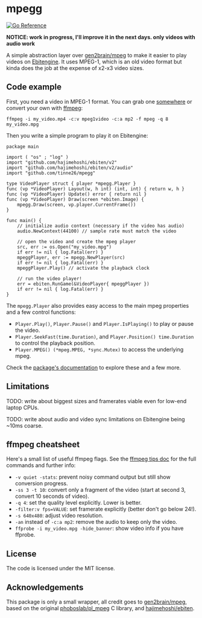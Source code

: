 # mpegg
[![Go Reference](https://pkg.go.dev/badge/github.com/tinne26/mpegg.svg)](https://pkg.go.dev/github.com/tinne26/mpegg)

**NOTICE: work in progress, I'll improve it in the next days. only videos with audio work**

A simple abstraction layer over [gen2brain/mpeg](https://github.com/gen2brain/mpeg) to make it easier to play videos on [Ebitengine](https://ebitengine.org). It uses MPEG-1, which is an old video format but kinda does the job at the expense of x2-x3 video sizes.

## Code example

First, you need a video in MPEG-1 format. You can grab one [somewhere](https://github.com/gen2brain/mpeg/blob/main/testdata/test.mpg) or convert your own with [ffmpeg](https://ffmpeg.org/):
```
ffmpeg -i my_video.mp4 -c:v mpeg1video -c:a mp2 -f mpeg -q 8 my_video.mpg
```

Then you write a simple program to play it on Ebitengine:
```Golang
package main

import ( "os" ; "log" )
import "github.com/hajimehoshi/ebiten/v2"
import "github.com/hajimehoshi/ebiten/v2/audio"
import "github.com/tinne26/mpegg"

type VideoPlayer struct { player *mpegg.Player }
func (vp *VideoPlayer) Layout(w, h int) (int, int) { return w, h }
func (vp *VideoPlayer) Update() error { return nil }
func (vp *VideoPlayer) Draw(screen *ebiten.Image) {
	mpegg.Draw(screen, vp.player.CurrentFrame())
}

func main() {
	// initialize audio context (necessary if the video has audio)
	audio.NewContext(44100) // sample rate must match the video

	// open the video and create the mpeg player
	src, err := os.Open("my_video.mpg")
	if err != nil { log.Fatal(err) }
	mpeggPlayer, err := mpegg.NewPlayer(src)
	if err != nil { log.Fatal(err) }
	mpeggPlayer.Play() // activate the playback clock

	// run the video player!
	err = ebiten.RunGame(&VideoPlayer{ mpeggPlayer })
	if err != nil { log.Fatal(err) }
}
```

The `mpegg.Player` also provides easy access to the main mpeg properties and a few control functions:
- `Player.Play()`, `Player.Pause()` and `Player.IsPlaying()` to play or pause the video.
- `Player.SeekFast(time.Duration)`, and `Player.Position() time.Duration` to control the playback position.
- `Player.MPEG() (*mpeg.MPEG, *sync.Mutex)` to access the underlying mpeg.

Check the [package's documentation](https://pkg.go.dev/github.com/tinne26/mpegg) to explore these and a few more.

## Limitations

TODO: write about biggest sizes and framerates viable even for low-end laptop CPUs.

TODO: write about audio and video sync limitations on Ebitengine being ~10ms coarse.

## ffmpeg cheatsheet

Here's a small list of useful ffmpeg flags. See the [ffmpeg tips doc](https://github.com/tinne26/mpegg/blob/main/docs/ffmpeg_tips.md) for the full commands and further info:
- `-v quiet -stats`: prevent noisy command output but still show conversion progress.
- `-ss 3 -t 10`: convert only a fragment of the video (start at second 3, convert 10 seconds of video).
- `-q 4`: set the quality level explicitly. Lower is better.
- `-filter:v fps=VALUE`: set framerate explicitly (better don't go below 24!).
- `-s 640x480`: adjust video resolution.
- `-an` instead of `-c:a mp2`: remove the audio to keep only the video.
- `ffprobe -i my_video.mpg -hide_banner`: show video info if you have ffprobe.

## License

The code is licensed under the MIT license.

## Acknowledgements

This package is only a small wrapper, all credit goes to [gen2brain/mpeg](https://github.com/gen2brain/mpeg), based on the original [phoboslab/pl_mpeg](https://github.com/phoboslab/pl_mpeg) C library, and [hajimehoshi/ebiten](https://github.com/hajimehoshi/ebiten).


